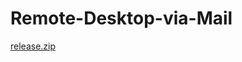 # Remote-Desktop-via-Mail
[release.zip](https://drive.google.com/file/d/1Crw8Gh7zaJeEsxnaA42qE5atY6ia5jUA/view?usp=sharing)
